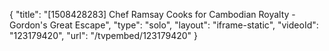 {
    "title": "[1508428283] Chef Ramsay Cooks for Cambodian Royalty - Gordon's Great Escape",
    "type": "solo",
    "layout": "iframe-static",
    "videoId": "123179420",
    "url": "\/tvpembed\/123179420"
}